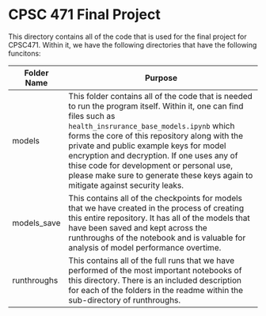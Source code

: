 # CPSC 471 Final Project

This directory contains all of the code that is used for the final project for CPSC471. Within it, we have the following directories that have the following funcitons:

| Folder Name | Purpose |
| ------------- | ------ |
| models | This folder contains all of the code that is needed to run the program itself. Within it, one can find files such as `health_insrurance_base_models.ipynb` which forms the core of this repository along with the private and public example keys for model encryption and decryption. If one uses any of thise code for development or personal use, please make sure to generate these keys again to mitigate against security leaks. |
| models_save | This contains all of the checkpoints for models that we have created in the process of creating this entire repository. It has all of the models that have been saved and kept across the runthroughs of the notebook and is valuable for analysis of model performance overtime. |
| runthroughs | This contains all of the full runs that we have performed of the most important notebooks of this directory. There is an included description for each of the folders in the readme within the sub-directory of runthroughs. |